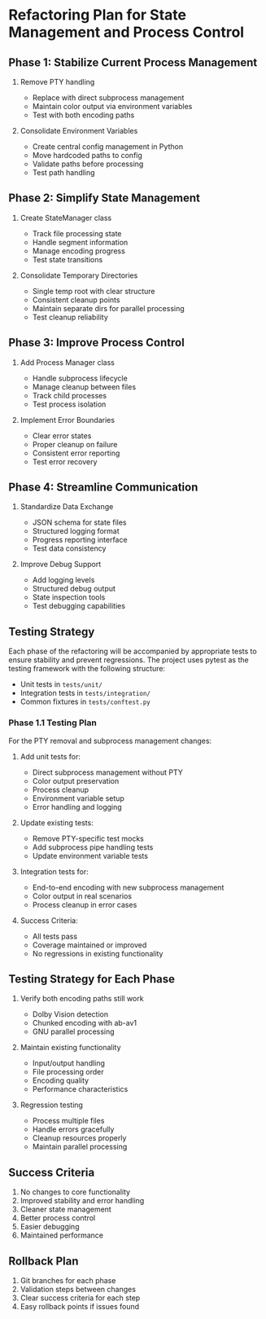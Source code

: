 # Refactoring Plan for State Management and Process Control

## Phase 1: Stabilize Current Process Management
1. Remove PTY handling
   - Replace with direct subprocess management
   - Maintain color output via environment variables
   - Test with both encoding paths

2. Consolidate Environment Variables
   - Create central config management in Python
   - Move hardcoded paths to config
   - Validate paths before processing
   - Test path handling

## Phase 2: Simplify State Management 
1. Create StateManager class
   - Track file processing state
   - Handle segment information
   - Manage encoding progress
   - Test state transitions

2. Consolidate Temporary Directories
   - Single temp root with clear structure
   - Consistent cleanup points
   - Maintain separate dirs for parallel processing
   - Test cleanup reliability

## Phase 3: Improve Process Control
1. Add Process Manager class
   - Handle subprocess lifecycle
   - Manage cleanup between files
   - Track child processes
   - Test process isolation

2. Implement Error Boundaries
   - Clear error states
   - Proper cleanup on failure
   - Consistent error reporting
   - Test error recovery

## Phase 4: Streamline Communication
1. Standardize Data Exchange
   - JSON schema for state files
   - Structured logging format
   - Progress reporting interface
   - Test data consistency

2. Improve Debug Support
   - Add logging levels
   - Structured debug output
   - State inspection tools
   - Test debugging capabilities

## Testing Strategy

Each phase of the refactoring will be accompanied by appropriate tests to ensure stability and prevent regressions. The project uses pytest as the testing framework with the following structure:

- Unit tests in `tests/unit/`
- Integration tests in `tests/integration/`
- Common fixtures in `tests/conftest.py`

### Phase 1.1 Testing Plan

For the PTY removal and subprocess management changes:

1. Add unit tests for:
   - Direct subprocess management without PTY
   - Color output preservation
   - Process cleanup
   - Environment variable setup
   - Error handling and logging

2. Update existing tests:
   - Remove PTY-specific test mocks
   - Add subprocess pipe handling tests
   - Update environment variable tests

3. Integration tests for:
   - End-to-end encoding with new subprocess management
   - Color output in real scenarios
   - Process cleanup in error cases

4. Success Criteria:
   - All tests pass
   - Coverage maintained or improved
   - No regressions in existing functionality

## Testing Strategy for Each Phase
1. Verify both encoding paths still work
   - Dolby Vision detection
   - Chunked encoding with ab-av1
   - GNU parallel processing

2. Maintain existing functionality
   - Input/output handling
   - File processing order
   - Encoding quality
   - Performance characteristics

3. Regression testing
   - Process multiple files
   - Handle errors gracefully
   - Cleanup resources properly
   - Maintain parallel processing

## Success Criteria
1. No changes to core functionality
2. Improved stability and error handling
3. Cleaner state management
4. Better process control
5. Easier debugging
6. Maintained performance

## Rollback Plan
1. Git branches for each phase
2. Validation steps between changes
3. Clear success criteria for each step
4. Easy rollback points if issues found 